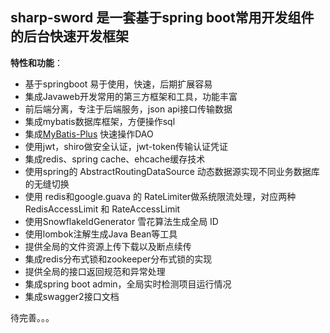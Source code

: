 ## sharp-sword 是一套基于spring boot常用开发组件的后台快速开发框架

**特性和功能**：

- 基于springboot 易于使用，快速，后期扩展容易
- 集成Javaweb开发常用的第三方框架和工具，功能丰富
- 前后端分离，专注于后端服务，json api接口传输数据
- 集成mybatis数据库框架，方便操作sql
- 集成[MyBatis-Plus](https://mp.baomidou.com/) 快速操作DAO
- 使用jwt，shiro做安全认证，jwt-token传输认证凭证
- 集成redis、spring cache、ehcache缓存技术
- 使用spring的 AbstractRoutingDataSource 动态数据源实现不同业务数据库的无缝切换
- 使用 redis和google.guava 的 RateLimiter做系统限流处理，对应两种 RedisAccessLimit 和 RateAccessLimit
- 使用SnowflakeIdGenerator 雪花算法生成全局 ID
- 使用lombok注解生成Java Bean等工具
- 提供全局的文件资源上传下载以及断点续传
- 集成redis分布式锁和zookeeper分布式锁的实现
- 提供全局的接口返回规范和异常处理
- 集成spring boot admin，全局实时检测项目运行情况
- 集成swagger2接口文档

待完善。。。
